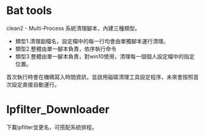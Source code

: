 # Bat tools
clean2 - Multi-Process 系統清理腳本，內建三種類型。
* 類型1.清理副檔名，設定檔中的每一行均會由單獨腳本運行清理。
* 類型2.整體由單一腳本負責，依序執行命令
* 類型3.整體由單一腳本負責，對win10使用，清理每一個個人設定檔中的指定位置。

首次執行時會在機碼寫入時間資訊，並啟用磁碟清理工具設定程序，未來會按照首次設定直接自動運行。

# Ipfilter_Downloader
下載ipfilter並更名，可搭配系統排程。
